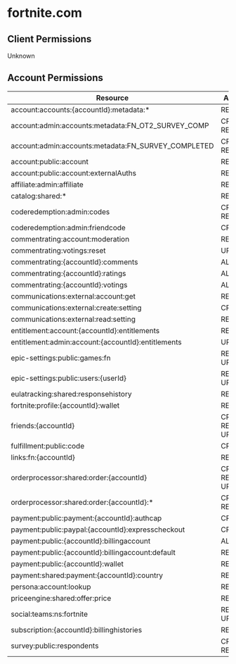 # fortnite.com


## Client Permissions
Unknown

## Account Permissions
| Resource | Action |
| -------- | ------ |
| account:accounts:{accountId}:metadata:* | READ |
| account:admin:accounts:metadata:FN_OT2_SURVEY_COMP | CREATE READ |
| account:admin:accounts:metadata:FN_SURVEY_COMPLETED | CREATE READ |
| account:public:account | READ |
| account:public:account:externalAuths | READ |
| affiliate:admin:affiliate | READ |
| catalog:shared:* | READ |
| coderedemption:admin:codes | CREATE READ |
| coderedemption:admin:friendcode | CREATE |
| commentrating:account:moderation | READ |
| commentrating:votings:reset | UPDATE |
| commentrating:{accountId}:comments | ALL |
| commentrating:{accountId}:ratings | ALL |
| commentrating:{accountId}:votings | ALL |
| communications:external:account:get | READ |
| communications:external:create:setting | CREATE |
| communications:external:read:setting | READ |
| entitlement:account:{accountId}:entitlements | READ |
| entitlement:admin:account:{accountId}:entitlements | UPDATE |
| epic-settings:public:games:fn | READ UPDATE |
| epic-settings:public:users:{userId} | READ UPDATE |
| eulatracking:shared:responsehistory | READ |
| fortnite:profile:{accountId}:wallet | READ |
| friends:{accountId} | CREATE READ UPDATE |
| fulfillment:public:code | CREATE |
| links:fn:{accountId} | READ |
| orderprocessor:shared:order:{accountId} | CREATE READ UPDATE |
| orderprocessor:shared:order:{accountId}:* | CREATE READ |
| payment:public:payment:{accountId}:authcap | CREATE |
| payment:public:paypal:{accountId}:expresscheckout | CREATE |
| payment:public:{accountId}:billingaccount | ALL |
| payment:public:{accountId}:billingaccount:default | READ |
| payment:public:{accountId}:wallet | READ |
| payment:shared:payment:{accountId}:country | READ |
| persona:account:lookup | READ |
| priceengine:shared:offer:price | READ |
| social:teams:ns:fortnite | READ UPDATE |
| subscription:{accountId}:billinghistories | READ |
| survey:public:respondents | CREATE READ |

